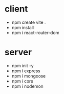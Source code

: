 # client

- npm create vite .
- npm install
- npm i react-router-dom

# server

- npm init -y
- npm i express
- npm i mongoose
- npm i cors
- npm i nodemon